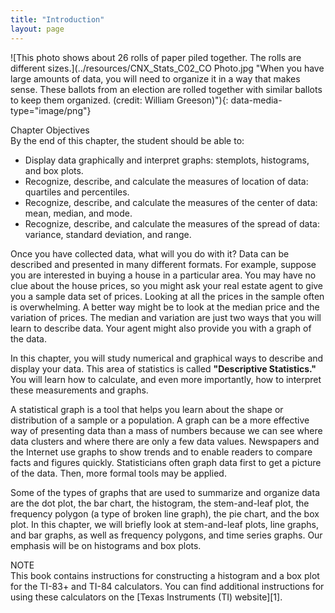 ```yaml
---
title: "Introduction"
layout: page
---
```



<?cnx.eoc class="summary" title="Chapter Review"?>

<?cnx.eoc class="formula-review" title="Formula Review"?>

<?cnx.eoc class="practice" title="Practice"?>

<?cnx.eoc class="bring-together-practice" title="Bringing It Together : Practice"?>

<?cnx.eoc class="free-response" title="Homework"?>

<?cnx.eoc class="bring-together-homework" title="Bringing It Together : Homework"?>

<?cnx.eoc class="references" title="References"?>

 ![This photo shows about 26 rolls of paper piled together. The rolls are different sizes.](../resources/CNX_Stats_C02_CO Photo.jpg "When you have large amounts of data, you will need to organize it in a way that makes sense. These ballots from an election are rolled together with similar ballots to keep them organized. (credit: William Greeson)"){: data-media-type="image/png"}

<div data-type="note" class="chapter-objectives" data-label="" markdown="1">
<div data-type="title">
Chapter Objectives
</div>
By the end of this chapter, the student should be able to:

* Display data graphically and interpret graphs: stemplots, histograms, and box plots.
* Recognize, describe, and calculate the measures of location of data: quartiles and percentiles.
* Recognize, describe, and calculate the measures of the center of data: mean, median, and mode.
* Recognize, describe, and calculate the measures of the spread of data: variance, standard deviation, and range.

</div>

Once you have collected data, what will you do with it? Data can be described and presented in many different formats. For example, suppose you are interested in buying a house in a particular area. You may have no clue about the house prices, so you might ask your real estate agent to give you a sample data set of prices. Looking at all the prices in the sample often is overwhelming. A better way might be to look at the median price and the variation of prices. The median and variation are just two ways that you will learn to describe data. Your agent might also provide you with a graph of the data.

In this chapter, you will study numerical and graphical ways to describe and display your data. This area of statistics is called **\"Descriptive Statistics.\"** You will learn how to calculate, and even more importantly, how to interpret these measurements and graphs.

A statistical graph is a tool that helps you learn about the shape or distribution of a sample or a population. A graph can be a more effective way of presenting data than a mass of numbers because we can see where data clusters and where there are only a few data values. Newspapers and the Internet use graphs to show trends and to enable readers to compare facts and figures quickly. Statisticians often graph data first to get a picture of the data. Then, more formal tools may be applied.

Some of the types of graphs that are used to summarize and organize data are the dot plot, the bar chart, the histogram, the stem-and-leaf plot, the frequency polygon (a type of broken line graph), the pie chart, and the box plot. In this chapter, we will briefly look at stem-and-leaf plots, line graphs, and bar graphs, as well as frequency polygons, and time series graphs. Our emphasis will be on histograms and box plots.

<div data-type="note" data-label="" markdown="1">
<div data-type="title">
NOTE
</div>
This book contains instructions for constructing a histogram and a box plot for the TI-83+ and TI-84 calculators. You can find additional instructions for using these calculators on the [Texas Instruments (TI) website][1].

</div>



[1]: http://education.ti.com/educationportal/sites/US/sectionHome/support.html
